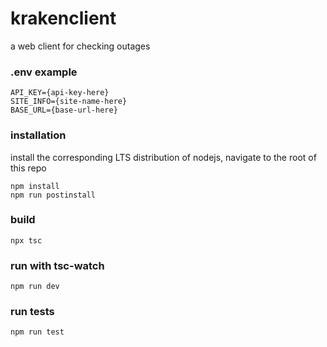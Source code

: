 # krakenclient

a web client for checking outages

### .env example

```
API_KEY={api-key-here}
SITE_INFO={site-name-here}
BASE_URL={base-url-here}
```

### installation

install the corresponding LTS distribution of nodejs, navigate to the root of this repo

```
npm install
npm run postinstall
```

### build
```
npx tsc
```

### run with tsc-watch
```
npm run dev
```

### run tests
```
npm run test
```

